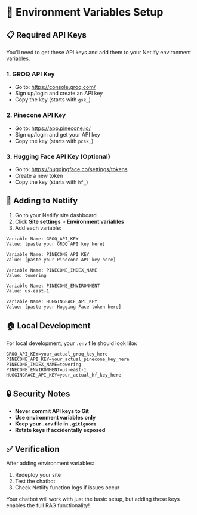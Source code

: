 # 🔐 Environment Variables Setup

## 📋 Required API Keys

You'll need to get these API keys and add them to your Netlify environment variables:

### 1. **GROQ API Key**
- Go to: https://console.groq.com/
- Sign up/login and create an API key
- Copy the key (starts with `gsk_`)

### 2. **Pinecone API Key**
- Go to: https://app.pinecone.io/
- Sign up/login and get your API key
- Copy the key (starts with `pcsk_`)

### 3. **Hugging Face API Key** (Optional)
- Go to: https://huggingface.co/settings/tokens
- Create a new token
- Copy the key (starts with `hf_`)

## 🔧 Adding to Netlify

1. Go to your Netlify site dashboard
2. Click **Site settings** > **Environment variables**
3. Add each variable:

```
Variable Name: GROQ_API_KEY
Value: [paste your GROQ API key here]

Variable Name: PINECONE_API_KEY  
Value: [paste your Pinecone API key here]

Variable Name: PINECONE_INDEX_NAME
Value: towering

Variable Name: PINECONE_ENVIRONMENT
Value: us-east-1

Variable Name: HUGGINGFACE_API_KEY
Value: [paste your Hugging Face token here]
```

## 🏠 Local Development

For local development, your `.env` file should look like:

```env
GROQ_API_KEY=your_actual_groq_key_here
PINECONE_API_KEY=your_actual_pinecone_key_here
PINECONE_INDEX_NAME=towering
PINECONE_ENVIRONMENT=us-east-1
HUGGINGFACE_API_KEY=your_actual_hf_key_here
```

## 🔒 Security Notes

- **Never commit API keys to Git**
- **Use environment variables only**
- **Keep your `.env` file in `.gitignore`**
- **Rotate keys if accidentally exposed**

## ✅ Verification

After adding environment variables:
1. Redeploy your site
2. Test the chatbot
3. Check Netlify function logs if issues occur

Your chatbot will work with just the basic setup, but adding these keys enables the full RAG functionality!